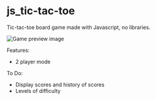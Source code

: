 # js_tic-tac-toe

Tic-tac-toe board game made with Javascript, no libraries.

![Game preview image]()

Features:

- 2 player mode

To Do:

- Display scores and history of scores
- Levels of difficulty
